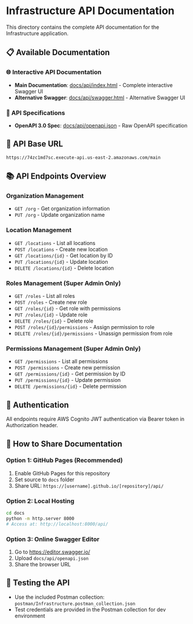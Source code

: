 # Infrastructure API Documentation

This directory contains the complete API documentation for the Infrastructure application.

## 📋 Available Documentation

### 🌐 Interactive API Documentation
- **Main Documentation**: [docs/api/index.html](./api/index.html) - Complete interactive Swagger UI
- **Alternative Swagger**: [docs/api/swagger.html](./api/swagger.html) - Alternative Swagger UI

### 📄 API Specifications
- **OpenAPI 3.0 Spec**: [docs/api/openapi.json](./api/openapi.json) - Raw OpenAPI specification

## 🚀 API Base URL
```
https://74zc1md7sc.execute-api.us-east-2.amazonaws.com/main
```

## 📚 API Endpoints Overview

### Organization Management
- `GET /org` - Get organization information
- `PUT /org` - Update organization name

### Location Management  
- `GET /locations` - List all locations
- `POST /locations` - Create new location
- `GET /locations/{id}` - Get location by ID
- `PUT /locations/{id}` - Update location
- `DELETE /locations/{id}` - Delete location

### Roles Management (Super Admin Only)
- `GET /roles` - List all roles
- `POST /roles` - Create new role
- `GET /roles/{id}` - Get role with permissions
- `PUT /roles/{id}` - Update role
- `DELETE /roles/{id}` - Delete role
- `POST /roles/{id}/permissions` - Assign permission to role
- `DELETE /roles/{id}/permissions` - Unassign permission from role

### Permissions Management (Super Admin Only)
- `GET /permissions` - List all permissions
- `POST /permissions` - Create new permission
- `GET /permissions/{id}` - Get permission by ID
- `PUT /permissions/{id}` - Update permission
- `DELETE /permissions/{id}` - Delete permission

## 🔐 Authentication
All endpoints require AWS Cognito JWT authentication via Bearer token in Authorization header.

## 🎯 How to Share Documentation

### Option 1: GitHub Pages (Recommended)
1. Enable GitHub Pages for this repository
2. Set source to `docs` folder
3. Share URL: `https://[username].github.io/[repository]/api/`

### Option 2: Local Hosting
```bash
cd docs
python -m http.server 8000
# Access at: http://localhost:8000/api/
```

### Option 3: Online Swagger Editor
1. Go to https://editor.swagger.io/
2. Upload `docs/api/openapi.json`
3. Share the browser URL

## 📖 Testing the API
- Use the included Postman collection: `postman/Infrastructure.postman_collection.json`
- Test credentials are provided in the Postman collection for dev environment
